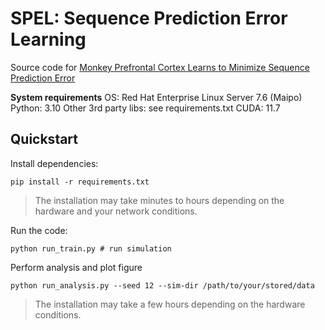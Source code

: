 # SPEL: Sequence Prediction Error Learning

Source code for [Monkey Prefrontal Cortex Learns to Minimize Sequence Prediction Error](https://www.biorxiv.org/content/10.1101/2024.02.28.582611)

**System requirements**
OS: Red Hat Enterprise Linux Server 7.6 (Maipo)
Python: 3.10
Other 3rd party libs: see requirements.txt
CUDA: 11.7

## Quickstart

Install dependencies:
```
pip install -r requirements.txt
```
> The installation may take minutes to hours depending on the hardware and your network conditions.

Run the code:

```
python run_train.py # run simulation
```
Perform analysis and plot figure
```
python run_analysis.py --seed 12 --sim-dir /path/to/your/stored/data
```
> The installation may take a few hours depending on the hardware conditions.

